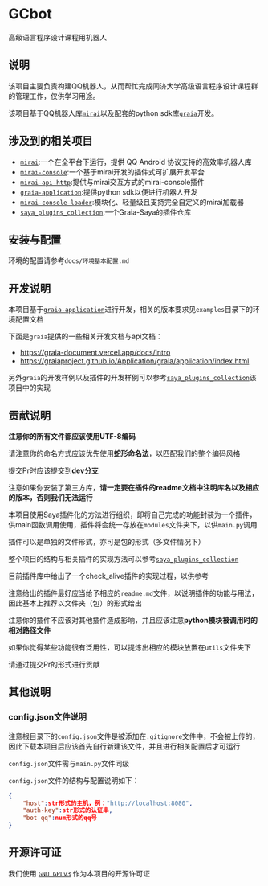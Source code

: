 # GCbot
高级语言程序设计课程用机器人



## 说明

该项目主要负责构建QQ机器人，从而帮忙完成同济大学高级语言程序设计课程群的管理工作，仅供学习用途。

该项目基于QQ机器人库[`mirai`](https://github.com/mamoe/mirai)以及配套的python sdk库[`graia`](https://github.com/GraiaProject/Application)开发。



## 涉及到的相关项目

- [`mirai`](https://github.com/mamoe/mirai):一个在全平台下运行，提供 QQ Android 协议支持的高效率机器人库
- [`mirai-console`](https://github.com/mamoe/mirai-console):一个基于mirai开发的插件式可扩展开发平台
- [`mirai-api-http`]():提供与mirai交互方式的mirai-console插件
- [`graia-application`](https://github.com/GraiaProject/Application):提供python sdk以便进行机器人开发
- [`mirai-console-loader`](https://github.com/iTXTech/mirai-console-loader):模块化、轻量级且支持完全自定义的mirai加载器
- [`saya_plugins_collection`](https://github.com/SAGIRI-kawaii/saya_plugins_collection):一个Graia-Saya的插件仓库



## 安装与配置

环境的配置请参考`docs/环境基本配置.md`



## 开发说明

本项目基于[`graia-application`](https://github.com/GraiaProject/Application)进行开发，相关的版本要求见`examples`目录下的环境配置文档

下面是`graia`提供的一些相关开发文档与api文档：

- https://graia-document.vercel.app/docs/intro
- https://graiaproject.github.io/Application/graia/application/index.html

另外`graia`的开发样例以及插件的开发样例可以参考[`saya_plugins_collection`](https://github.com/SAGIRI-kawaii/saya_plugins_collection)该项目中的实现



## 贡献说明

**注意你的所有文件都应该使用UTF-8编码**

请注意你的命名方式应该优先使用**蛇形命名法**，以匹配我们的整个编码风格

提交Pr时应该提交到**dev分支**

注意如果你安装了第三方库，**请一定要在插件的readme文档中注明库名以及相应的版本，否则我们无法运行**

本项目使用Saya插件化的方法进行组织，即将自己完成的功能封装为一个插件，供main函数调用使用，插件将会统一存放在`modules`文件夹下，以供`main.py`调用

插件可以是单独的文件形式，亦可是包的形式（多文件情况下）

整个项目的结构与相关插件的实现方法可以参考[`saya_plugins_collection`](https://github.com/SAGIRI-kawaii/saya_plugins_collection)

目前插件库中给出了一个check_alive插件的实现过程，以供参考

注意给出的插件最好应当给予相应的`readme.md`文件，以说明插件的功能与用法，因此基本上推荐以文件夹（包）的形式给出

注意你的插件不应该对其他插件造成影响，并且应该注意**python模块被调用时的相对路径文件**

如果你觉得某些功能很有泛用性，可以提炼出相应的模块放置在`utils`文件夹下

请通过提交Pr的形式进行贡献



## 其他说明

### config.json文件说明

注意根目录下的`config.json`文件是被添加在`.gitignore`文件中，不会被上传的，因此下载本项目后应该首先自行新建该文件，并且进行相关配置后才可运行

`config.json`文件需与`main.py`文件同级

`config.json`文件的结构与配置说明如下：

```json
{
	"host":str形式的主机，例："http://localhost:8080",
	"auth-key":str形式的认证串,
	"bot-qq":num形式的qq号
}
```



## 开源许可证

我们使用 [`GNU GPLv3`](https://choosealicense.com/licenses/gpl-3.0/) 作为本项目的开源许可证

